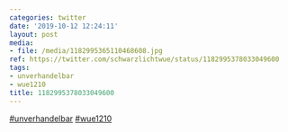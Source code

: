 ```yaml
---
categories: twitter
date: '2019-10-12 12:24:11'
layout: post
media:
- file: /media/1182995365110468608.jpg
ref: https://twitter.com/schwarzlichtwue/status/1182995378033049600
tags:
- unverhandelbar
- wue1210
title: 1182995378033049600
---
```

[#unverhandelbar](/t/unverhandelbar) [#wue1210](/t/wue1210)  